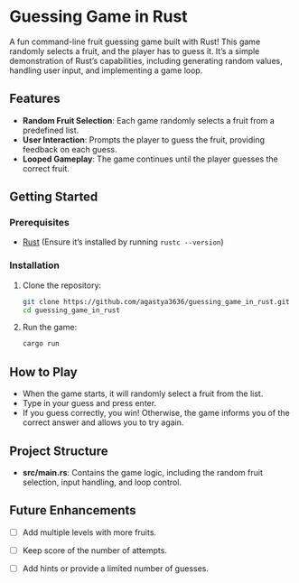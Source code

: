 # Guessing Game in Rust

A fun command-line fruit guessing game built with Rust! This game randomly selects a fruit, and the player has to guess it. It’s a simple demonstration of Rust’s capabilities, including generating random values, handling user input, and implementing a game loop.

## Features

- **Random Fruit Selection**: Each game randomly selects a fruit from a predefined list.
- **User Interaction**: Prompts the player to guess the fruit, providing feedback on each guess.
- **Looped Gameplay**: The game continues until the player guesses the correct fruit.

## Getting Started

### Prerequisites

- [Rust](https://www.rust-lang.org/) (Ensure it’s installed by running `rustc --version`)

### Installation

1. Clone the repository:
   ```bash
   git clone https://github.com/agastya3636/guessing_game_in_rust.git
   cd guessing_game_in_rust
   ```

2. Run the game:
   ```bash
   cargo run
   ```

## How to Play

- When the game starts, it will randomly select a fruit from the list.
- Type in your guess and press enter.
- If you guess correctly, you win! Otherwise, the game informs you of the correct answer and allows you to try again.

## Project Structure

- **src/main.rs**: Contains the game logic, including the random fruit selection, input handling, and loop control.

## Future Enhancements

- [ ] Add multiple levels with more fruits.
- [ ] Keep score of the number of attempts.
- [ ] Add hints or provide a limited number of guesses.

